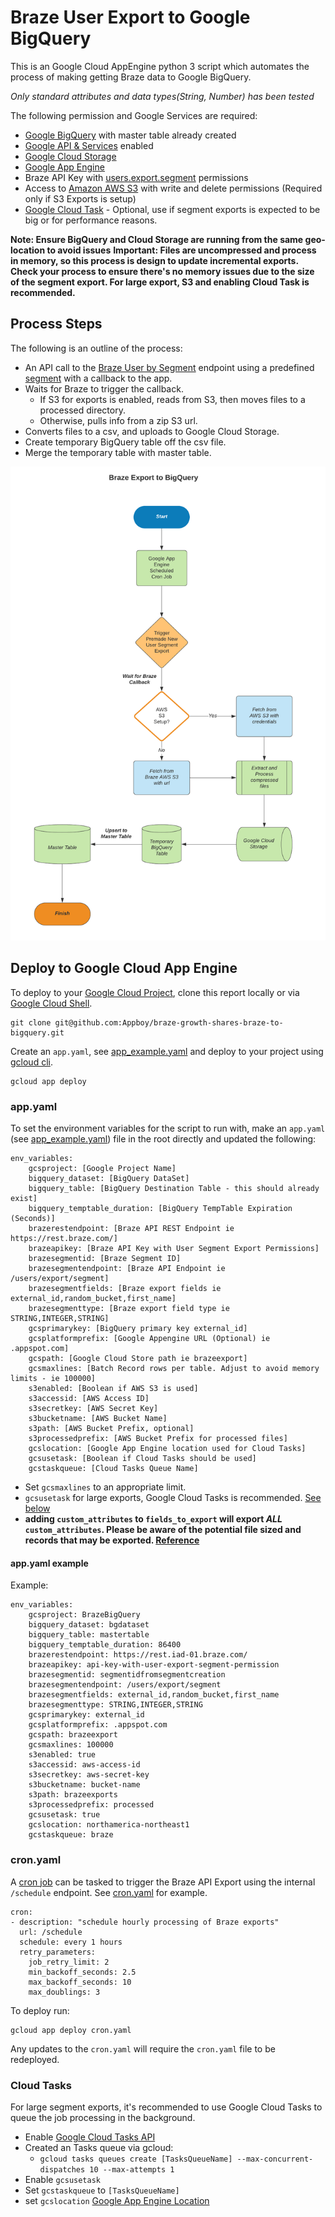 # Braze User Export to Google BigQuery
This is an Google Cloud AppEngine python 3 script which automates the process of making getting Braze data to Google BigQuery.

_Only standard attributes and data types(String, Number) has been tested_

The following permission and Google Services are required:
* [Google BigQuery](https://console.cloud.google.com/bigquery) with master table already created
* [Google API & Services](https://console.cloud.google.com/apis/dashboard) enabled
* [Google Cloud Storage](https://console.cloud.google.com/storage/)
* [Google App Engine](https://console.cloud.google.com/appengine)
* Braze API Key with [users.export.segment](https://www.braze.com/docs/api/endpoints/export/user_data/post_users_segment/) permissions
* Access to [Amazon AWS S3](https://console.aws.amazon.com/console/) with write and delete permissions (Required only if S3 Exports is setup)
* [Google Cloud Task](https://console.cloud.google.com/cloudtasks) - Optional, use if segment exports is expected to be big or for performance reasons.

**Note: Ensure BigQuery and Cloud Storage are running from the same geo-location to avoid issues**
**Important: Files are uncompressed and process in memory, so this process is design to update incremental exports. Check your process to ensure there's no memory issues due to the size of the segment export. For large export, S3 and enabling Cloud Task is recommended.**

## Process Steps
The following is an outline of the process:
* An API call to the [Braze User by Segment](https://www.braze.com/docs/api/endpoints/export/user_data/post_users_segment/) endpoint using a predefined [segment](https://www.braze.com/docs/user_guide/engagement_tools/segments/creating_a_segment/) with a callback to the app.
* Waits for Braze to trigger the callback.
	* If S3 for exports is enabled, reads from S3, then moves files to a processed directory.
	* Otherwise, pulls info from a zip S3 url.
* Converts files to a csv, and uploads to Google Cloud Storage.
* Create temporary BigQuery table off the csv file.
* Merge the temporary table with master table.

![BrazeBigQueryProcess](/img/BrazeBigQuery.png)

## Deploy to Google Cloud App Engine
To deploy to your [Google Cloud Project](https://cloud.google.com/sdk/gcloud/reference/app/deploy), clone this report locally or via [Google Cloud Shell](https://ssh.cloud.google.com/cloudshell/editor).

```
git clone git@github.com:Appboy/braze-growth-shares-braze-to-bigquery.git
```

Create an `app.yaml`, see [app_example.yaml](/app_example.yaml) and deploy to your project using [gcloud cli](https://cloud.google.com/sdk/gcloud).
```
gcloud app deploy
```

### app.yaml
To set the environment variables for the script to run with, make an `app.yaml` (see [app_example.yaml](/app_example.yaml)) file in the root directly and updated the following:

```
env_variables:
	gcsproject: [Google Project Name]
	bigquery_dataset: [BigQuery DataSet]
	bigquery_table: [BigQuery Destination Table - this should already exist]
	bigquery_temptable_duration: [BigQuery TempTable Expiration (Seconds)]
	brazerestendpoint: [Braze API REST Endpoint ie https://rest.braze.com/]
	brazeapikey: [Braze API Key with User Segment Export Permissions]
	brazesegmentid: [Braze Segment ID]
	brazesegmentendpoint: [Braze API Endpoint ie /users/export/segment]
	brazesegmentfields: [Braze export fields ie external_id,random_bucket,first_name]
	brazesegmenttype: [Braze export field type ie STRING,INTEGER,STRING]
	gcsprimarykey: [BigQuery primary key external_id]
	gcsplatformprefix: [Google Appengine URL (Optional) ie .appspot.com]
	gcspath: [Google Cloud Store path ie brazeexport]
	gcsmaxlines: [Batch Record rows per table. Adjust to avoid memory limits - ie 100000]
	s3enabled: [Boolean if AWS S3 is used]
	s3accessid: [AWS Access ID]
	s3secretkey: [AWS Secret Key]
	s3bucketname: [AWS Bucket Name]
	s3path: [AWS Bucket Prefix, optional]
	s3processedprefix: [AWS Bucket Prefix for processed files]
	gcslocation: [Google App Engine location used for Cloud Tasks]
	gcsusetask: [Boolean if Cloud Tasks should be used]
	gcstaskqueue: [Cloud Tasks Queue Name]
```

* Set `gcsmaxlines` to an appropriate limit.
* `gcsusetask` for large exports, Google Cloud Tasks is recommended. [See below](#cloud-tasks)
* **adding `custom_attributes` to `fields_to_export` will export _ALL_ `custom_attributes`. Please be aware of the potential file sized and records that may be exported. [Reference](https://www.braze.com/docs/api/endpoints/export/user_data/post_users_segment/#request-body)**

#### app.yaml example
Example:
```
env_variables:
	gcsproject: BrazeBigQuery
	bigquery_dataset: bgdataset
	bigquery_table: mastertable
	bigquery_temptable_duration: 86400
	brazerestendpoint: https://rest.iad-01.braze.com/
	brazeapikey: api-key-with-user-export-segment-permission
	brazesegmentid: segmentidfromsegmentcreation
	brazesegmentendpoint: /users/export/segment
	brazesegmentfields: external_id,random_bucket,first_name
	brazesegmenttype: STRING,INTEGER,STRING
	gcsprimarykey: external_id
	gcsplatformprefix: .appspot.com
	gcspath: brazeexport
	gcsmaxlines: 100000
	s3enabled: true
	s3accessid: aws-access-id
	s3secretkey: aws-secret-key
	s3bucketname: bucket-name
	s3path: brazeexports
	s3processedprefix: processed
	gcsusetask: true
	gcslocation: northamerica-northeast1
	gcstaskqueue: braze
```

### cron.yaml
A [cron job](https://cloud.google.com/appengine/docs/flexible/python/scheduling-jobs-with-cron-yaml) can be tasked to trigger the Braze API Export using the internal `/schedule` endpoint. See [cron.yaml](/cron.yaml) for example.
```
cron:
- description: "schedule hourly processing of Braze exports"
  url: /schedule
  schedule: every 1 hours
  retry_parameters:
    job_retry_limit: 2
    min_backoff_seconds: 2.5
    max_backoff_seconds: 10
    max_doublings: 3
```

To deploy run:
```
gcloud app deploy cron.yaml
```

Any updates to the `cron.yaml` will require the `cron.yaml` file to be redeployed.

### Cloud Tasks
For large segment exports, it's recommended to use Google Cloud Tasks to queue the job processing in the background.

* Enable [Google Cloud Tasks API](https://console.cloud.google.com/marketplace/details/google/cloudtasks.googleapis.com)
* Created an Tasks queue via gcloud:
	* `gcloud tasks queues create [TasksQueueName] --max-concurrent-dispatches 10 --max-attempts 1`
* Enable `gcsusetask`
* Set `gcstaskqueue` to `[TasksQueueName]`
* set `gcslocation` [Google App Engine Location](https://cloud.google.com/appengine/docs/locations)



